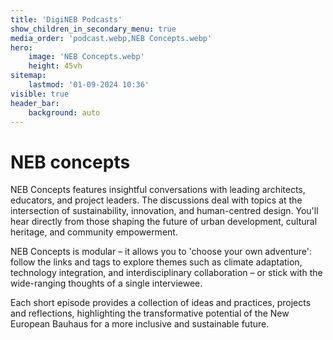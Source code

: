 ```yaml
---
title: 'DigiNEB Podcasts'
show_children_in_secondary_menu: true
media_order: 'podcast.webp,NEB Concepts.webp'
hero:
    image: 'NEB Concepts.webp'
    height: 45vh
sitemap:
    lastmod: '01-09-2024 10:36'
visible: true
header_bar:
    background: auto
---
```


# NEB concepts

NEB Concepts features insightful conversations with leading architects, educators, and project leaders. The discussions deal with topics at the intersection of sustainability, innovation, and human-centred design. You'll hear directly from those shaping the future of urban development, cultural heritage, and community empowerment. 

NEB Concepts is modular – it allows you to 'choose your own adventure': follow the links and tags to explore themes such as climate adaptation, technology integration, and interdisciplinary collaboration – or stick with the wide-ranging thoughts of a single interviewee. 

Each short episode provides a collection of ideas and practices, projects and reflections, highlighting the transformative potential of the New European Bauhaus for a more inclusive and sustainable future.